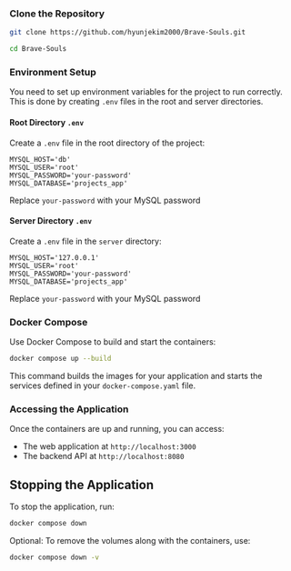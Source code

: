 ### Clone the Repository

```bash
git clone https://github.com/hyunjekim2000/Brave-Souls.git
```

```bash
cd Brave-Souls
```

### Environment Setup

You need to set up environment variables for the project to run correctly. This is done by creating `.env` files in the root and server directories.

#### Root Directory `.env`

Create a `.env` file in the root directory of the project:

```plaintext
MYSQL_HOST='db'
MYSQL_USER='root'
MYSQL_PASSWORD='your-password'
MYSQL_DATABASE='projects_app'
```

Replace `your-password` with your MySQL password

#### Server Directory `.env`

Create a `.env` file in the `server` directory:

```plaintext
MYSQL_HOST='127.0.0.1'
MYSQL_USER='root'
MYSQL_PASSWORD='your-password'
MYSQL_DATABASE='projects_app'
```

Replace `your-password` with your MySQL password

### Docker Compose

Use Docker Compose to build and start the containers:

```bash
docker compose up --build
```

This command builds the images for your application and starts the services defined in your `docker-compose.yaml` file. 

### Accessing the Application

Once the containers are up and running, you can access:
- The web application at `http://localhost:3000`
- The backend API at `http://localhost:8080`

## Stopping the Application

To stop the application, run:

```bash
docker compose down
```

Optional: To remove the volumes along with the containers, use:

```bash
docker compose down -v
```
